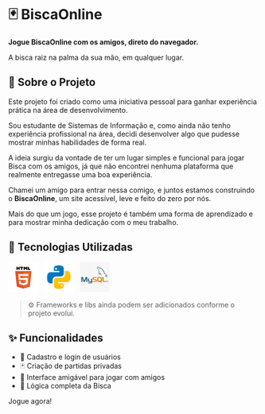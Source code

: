 # 🃏 BiscaOnline

**Jogue BiscaOnline com os amigos, direto do navegador.**

A bisca raiz na palma da sua mão, em qualquer lugar.

## 🎯 Sobre o Projeto

Este projeto foi criado como uma iniciativa pessoal para ganhar experiência prática na área de desenvolvimento.

Sou estudante de Sistemas de Informação e, como ainda não tenho experiência profissional na área, decidi desenvolver algo que pudesse mostrar minhas habilidades de forma real.

A ideia surgiu da vontade de ter um lugar simples e funcional para jogar Bisca com os amigos, já que não encontrei nenhuma plataforma que realmente entregasse uma boa experiência.

Chamei um amigo para entrar nessa comigo, e juntos estamos construindo o **BiscaOnline**, um site acessível, leve e feito do zero por nós.

Mais do que um jogo, esse projeto é também uma forma de aprendizado e para mostrar minha dedicação com o meu trabalho.

<!-- Tela do site

!(./images/game-preview.png)

-->

## 🚀 Tecnologias Utilizadas

<img src="readme-imagens/HTML5.png" width="60" height="60" />&nbsp;&nbsp;
<img src="readme-imagens/PYTHON.png" width="60" height="60" />&nbsp;&nbsp;
<img src="readme-imagens/MYSQL.png" width="60" height="60" />

> ⚙️ Frameworks e libs ainda podem ser adicionados conforme o projeto evolui.

## ✨ Funcionalidades

- 👥 Cadastro e login de usuários
- 🃏 Criação de partidas privadas
- 📱 Interface amigável para jogar com amigos
- 🧠 Lógica completa da Bisca

Jogue agora!